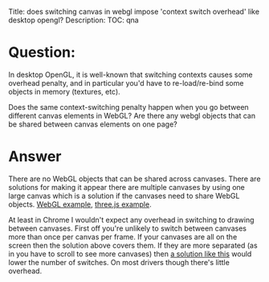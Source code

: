 Title: does switching canvas in webgl impose 'context switch overhead' like desktop opengl?
Description:
TOC: qna

# Question:

In desktop OpenGL, it is well-known that switching contexts causes some overhead penalty, and in particular you'd have to re-load/re-bind some objects in memory (textures, etc). 

  Does the same context-switching penalty happen when you go between different canvas elements in WebGL? Are there any webgl objects that can be shared between canvas elements on one page? 

# Answer

There are no WebGL objects that can be shared across canvases. There are solutions for making it appear there are multiple canvases by using one large canvas which is a solution if the canvases need to share WebGL objects. [WebGL example](http://twgljs.org/examples/itemlist.html), [three.js example](https://threejs.org/examples/webgl_multiple_elements.html).

At least in Chrome I wouldn't expect any overhead in switching to drawing between canvases. First off you're unlikely to switch between canvases more than once per canvas per frame. If your canvases are all on the screen then the solution above covers them. If they are more separated (as in you have to scroll to see more canvases) then [a solution like this](https://threejs.org/examples/webgl_multiple_elements.html) would lower the number of switches. On most drivers though there's little overhead.


